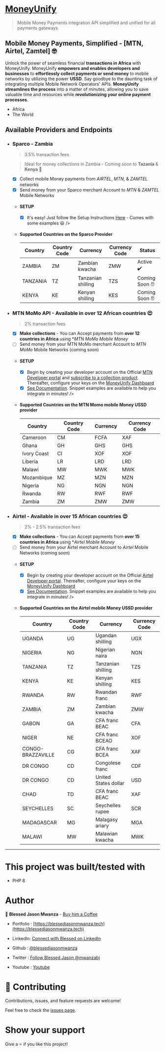 # [MoneyUnify](https://moneyunify.com)

> Mobile Money Payments integration API simplified and unified for all payments gateways



## Mobile Money Payments, Simplified - [MTN, Airtel, Zamtel] 🤓

Unlock the power of seamless financial **transactions in Africa** with MoneyUnify. MoneyUnify **empowers and enables developers and businesses** to **effortlessly collect payments or send money** to mobile networks by utilizing the power **USSD**. Say goodbye to the daunting task of integrating multiple Mobile Network Operators' APIs. **MoneyUnify streamlines the process** into a matter of minutes, allowing you to save valuable time and resources while **revolutionizing your online payment processes**.

 - Africa
 - The World


## Available Providers and Endpoints
 - ### Sparco - Zambia
    > 3.5% transaction fees

    > Ideal for money collections in Zambia - Coming soon to **Tazania** & **Kenya** 👀

    - [x] Collect mobile Money payments from *AIRTEL*, *MTN*, & *ZAMTEL*  networks
    - [x] Send money from your Sparco merchant Account to *MTN* & *ZAMTEL* Mobile Networks
    - #### SETUP
        - [x] It's easy! Just follow the Setup Instructions [Here](./Examples/Sparco/ReadMe.md) - Comes with some examples 😃 />
    - #### Supported Countries on the Sparco Provider
      <table><thead>
      <tr>
      <th>Country</th>
      <th class="width-col">Country Code</th>
      <th>Currency</th>
      <th class="width-th-col">Currency Code</th>
       <th class="width-th-col">Status</th>
      </tr>
      </thead><tbody>

      <tr>
      <td>ZAMBIA</td>
      <td class="text-center">ZM</td>
      <td>Zambian kwacha</td>
      <td class="text-center">ZMW</td>
      <td class="text-center">Active ✔️ </td>
      </tr>
      <tr>
      <td>TANZANIA</td>
      <td class="text-center">TZ</td>
      <td>Tanzanian shilling</td>
      <td class="text-center">TZS</td>
      <td class="text-center">Coming Soon ⏰ </td>
      </tr>
      <tr>
      <td>KENYA</td>
      <td class="text-center">KE</td>
      <td>Kenyan shilling</td>
      <td class="text-center">KES</td>
      <td class="text-center">Coming Soon ⏰ </td>
      </tr>
      </tbody></table>


 - ### MTN MoMo API -  Available in over 12 African countries 😍
    > 2% transaction fees
    - [x] **Make collections** - You can Accept payments from **over 12 countries in Africa** using **MTN MoMo Mobile Money*
    - [ ] Send money from your MTN MoMo merchant Account to *MTN MoMo* Mobile Networks (coming soon)
    - #### SETUP
        - [x] Begin by creating your developer account on the Official [MTN Developer portal](https://momodeveloper.mtn.com/developer) and [subscribe to a collection product](https://momodeveloper.mtn.com/api-documentation/getting-started/). Thereafter, configure your keys on the [MoneyUnify Dashboard](https://dashboard.moneyunify.com)
        - [x] [See Documentation](./Examples/Mtn/ReadMe.md). Snippet examples are available to help you integrate in minutes! />

     - #### Supported Countries on the MTN Momo mobile Money USSD provider
         | Country | Country Code | Currency | Currency Code |
         |---|---|---|---|
         | Cameroon | CM | FCFA | XAF |
         | Ghana | GH | GHS | GHS |
         | Ivory Coast | CI | XOF | XOF |
         | Liberia | LR | LRD | LRD |
         | Malawi | MW | MWK | MWK |
         | Mozambique | MZ | MZN | MZN |
         | Nigeria | NG | NGN | NGN |
         | Rwanda | RW | RWF | RWF |
         | Zambia | ZM | ZMW | ZMW |



 - ### Airtel -  Available in over 15 African countries 😍
    > 2% - 2.5% transaction fees
    - [x] **Make collections** - You can Accept payments from **over 15 countries in Africa** using **Airtel Mobile Money*
    - [ ] Send money from your Airtel merchant Account to *Airtel* Mobile Networks (coming soon)
    - #### SETUP
        - [x] Begin by creating your developer account on the Official [Airtel Developer portal](https://developers.airtel.africa/home). Thereafter, configure your keys on the [MoneyUnify Dashboard](https://dashboard.moneyunify.com)
        - [x] [See Documentation](./Examples/Airtel/ReadMe.md). Snippet examples are available to help you integrate in minutes! />

     - #### Supported Countries on the Airtel mobile Money USSD provider
        <table><thead>
        <tr>
        <th>Country</th>
        <th class="width-col">Country Code</th>
        <th>Currency</th>
        <th class="width-th-col">Currency Code</th>
        </tr>
        </thead><tbody>
        <tr>
        <td>UGANDA</td>
        <td class="text-center">UG</td>
        <td>Ugandan shilling</td>
        <td class="text-center">UGX</td>
        </tr>
        <tr>
        <td>NIGERIA</td>
        <td class="text-center">NG</td>
        <td>Nigerian naira</td>
        <td class="text-center">NGN</td>
        </tr>
        <tr>
        <td>TANZANIA</td>
        <td class="text-center">TZ</td>
        <td>Tanzanian shilling</td>
        <td class="text-center">TZS</td>
        </tr>
        <tr>
        <td>KENYA</td>
        <td class="text-center">KE</td>
        <td>Kenyan shilling</td>
        <td class="text-center">KES</td>
        </tr>
        <tr>
        <td>RWANDA</td>
        <td class="text-center">RW</td>
        <td>Rwandan franc</td>
        <td class="text-center">RWF</td>
        </tr>
        <tr>
        <td>ZAMBIA</td>
        <td class="text-center">ZM</td>
        <td>Zambian kwacha</td>
        <td class="text-center">ZMW</td>
        </tr>
        <tr>
        <td>GABON</td>
        <td class="text-center">GA</td>
        <td>CFA franc BEAC</td>
        <td class="text-center">CFA</td>
        </tr>
        <tr>
        <td>NIGER</td>
        <td class="text-center">NE</td>
        <td>CFA franc BCEAO</td>
        <td class="text-center">XOF</td>
        </tr>
        <tr>
        <td>CONGO-BRAZZAVILLE</td>
        <td class="text-center">CG</td>
        <td>CFA franc BCEA</td>
        <td class="text-center">XAF</td>
        </tr>
        <tr>
        <td>DR CONGO</td>
        <td class="text-center">CD</td>
        <td>Congolese franc</td>
        <td class="text-center">CDF</td>
        </tr>
        <tr>
        <td>DR CONGO</td>
        <td class="text-center">CD</td>
        <td>United States dollar</td>
        <td class="text-center">USD</td>
        </tr>
        <tr>
        <td>CHAD</td>
        <td class="text-center">TD</td>
        <td>CFA franc BEAC</td>
        <td class="text-center">XAF</td>
        </tr>
        <tr>
        <td>SEYCHELLES</td>
        <td class="text-center">SC</td>
        <td>Seychelles rupee</td>
        <td class="text-center">SCR</td>
        </tr>
        <tr>
        <td>MADAGASCAR</td>
        <td class="text-center">MG</td>
        <td>Malagasy ariary</td>
        <td class="text-center">MGA</td>
        </tr>
        <tr>
        <td>MALAWI</td>
        <td class="text-center">MW</td>
        <td>Malawian kwacha</td>
        <td class="text-center">MWK</td>
        </tr>
        </tbody></table>
<hr />

# This project was built/tested with

- PHP 8

# Author

👤 **Blessed Jason Mwanza** - [Buy him a Coffee](https://www.buymeacoffee.com/mwanzabj) 

- Portfolio : [https://blessedjasonmwanza.tech](https://blessedjasonmwanza.tech)

- LinkedIn: [Connect with Blessed on LinkedIn](https://www.linkedin.com/in/blessedjasonmwanza)

- Github : [@blessedjasonmwanza](https://github.com/blessedjasonmwanza)

- Twitter : [Follow Blessed Jason @mwanzabj](https://twitter.com/mwanzabj)

- Youtube : [Youtube](https://www.youtube.com/@blessedjasonmwanza)

# 🤝 Contributing

Contributions, issues, and feature requests are welcome!

Feel free to check the [issues page](https://github.com/blessedjasonmwanza/MoneyUnify/issues).

# Show your support

Give a ⭐️ if you like this project!
 
